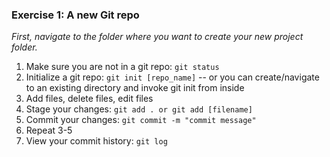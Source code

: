### Exercise 1: A new Git repo

*First, navigate to the folder where you want to create your new project folder.*

1. Make sure you are not in a git repo: `git status`
2. Initialize a git repo:  `git init [repo_name]` -- or you can create/navigate to an existing directory and invoke git init from inside
3. Add files, delete files, edit files
4. Stage your changes:  `git add . or git add [filename]`
5. Commit your changes:  `git commit -m "commit message"`
6. Repeat 3-5
7. View your commit history: `git log`
